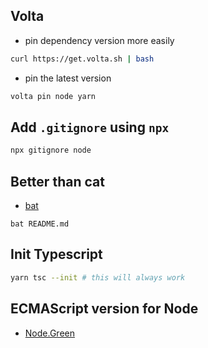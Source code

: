 ## Volta
- pin dependency version more easily
```sh
curl https://get.volta.sh | bash
```
- pin the latest version
```sh
volta pin node yarn
```

## Add `.gitignore` using `npx`
```sh
npx gitignore node
```

## Better than cat
- [bat](https://github.com/sharkdp/bat)
```
bat README.md
```

## Init Typescript
```sh
yarn tsc --init # this will always work
```

## ECMAScript version for Node
- [Node.Green](https://node.green/)